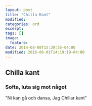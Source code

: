 ```yaml
---
layout: post
title: "Chilla Kant"
modified:
categories: ord
excerpt:
tags: []
image:
  feature:
date: 2014-08-08T15:39:55-04:00
modified: 2016-06-01T14:19:19-04:00
---
```


## Chilla kant

### Softa, luta sig mot något

"Ni kan gå och dansa, Jag Chillar kant"
